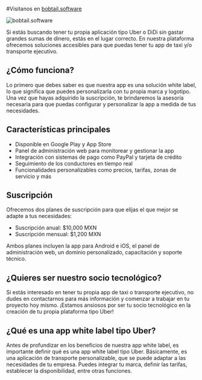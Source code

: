 #Visitanos en [bobtail.software](https://bobtail.software)

![bobtail.software](https://www.bobtail.software/assets/feature.png)

Si estás buscando tener tu propia aplicación tipo Uber o DiDi sin gastar grandes sumas de dinero, estás en el lugar correcto. En nuestra plataforma ofrecemos soluciones accesibles para que puedas tener tu app de taxi y/o transporte ejecutivo.

## ¿Cómo funciona?

Lo primero que debes saber es que nuestra app es una solución white label, lo que significa que puedes personalizarla con tu propia marca y logotipo. Una vez que hayas adquirido la suscripción, te brindaremos la asesoría necesaria para que puedas configurar y personalizar la app a medida de tus necesidades.

## Características principales

- Disponible en Google Play y App Store
- Panel de administración web para monitorear y gestionar la app
- Integración con sistemas de pago como PayPal y tarjeta de crédito
- Seguimiento de los conductores en tiempo real
- Funcionalidades personalizables como precios, tarifas, zonas de servicio y más

## Suscripción

Ofrecemos dos planes de suscripción para que elijas el que mejor se adapte a tus necesidades:

- Suscripción anual: $10,000 MXN
- Suscripción mensual: $1,200 MXN

Ambos planes incluyen la app para Android e iOS, el panel de administración web, un dominio personalizado, capacitación y soporte técnico.

## ¿Quieres ser nuestro socio tecnológico?

Si estás interesado en tener tu propia app de taxi o transporte ejecutivo, no dudes en contactarnos para más información y comenzar a trabajar en tu proyecto hoy mismo. ¡Estamos ansiosos por ser tu socio tecnológico en la creación de tu propia plataforma tipo Uber!

## ¿Qué es una app white label tipo Uber?

Antes de profundizar en los beneficios de nuestra app white label, es importante definir qué es una app white label tipo Uber. Básicamente, es una aplicación de transporte personalizable, que se puede adaptar a las necesidades de tu empresa. Puedes integrar tu marca, definir las tarifas, establecer la disponibilidad, entre otras funciones.
